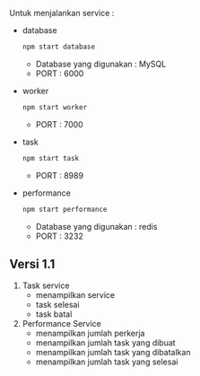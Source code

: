 Untuk menjalankan service :
- database

  ```bash
  npm start database
  ```
  - Database yang digunakan : MySQL
  - PORT : 6000
- worker
  ```bash
  npm start worker
  ```
  - PORT : 7000
- task
  ```bash
  npm start task
  ```
  - PORT : 8989
- performance
  ```bash
  npm start performance
  ```
  - Database yang digunakan : redis
  - PORT : 3232

## Versi 1.1
1. Task service
    - menampilkan service
    - task selesai
    - task batal
2. Performance Service
    - menampilkan jumlah perkerja
    - menampilkan jumlah task yang dibuat
    - menampilkan jumlah task yang dibatalkan
    - menampilkan jumlah task yang selesai
